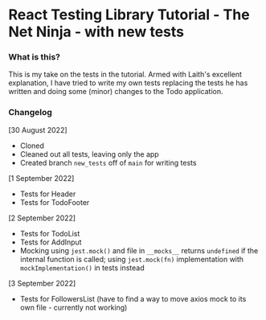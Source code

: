 # React Testing Library Tutorial - The Net Ninja - with new tests

### What is this?

This is my take on the tests in the tutorial. Armed with Laith's excellent explanation, I have tried to write my own tests replacing the tests he has written and doing some (minor) changes to the Todo application.

### Changelog

[30 August 2022]
* Cloned
* Cleaned out all tests, leaving only the app
* Created branch `new_tests` off of `main` for writing tests

[1 September 2022]
* Tests for Header
* Tests for TodoFooter

[2 September 2022]
* Tests for TodoList
* Tests for AddInput
* Mocking using `jest.mock()` and file in `__mocks__` returns `undefined` if the internal function is called; using `jest.mock(fn)` implementation with `mockImplementation()` in tests instead

[3 September 2022]
* Tests for FollowersList (have to find a way to move axios mock to its own file - currently not working)
